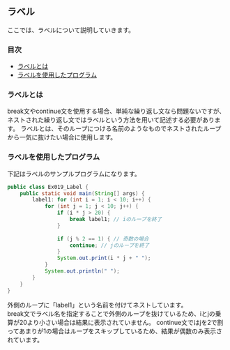 ## ラベル
ここでは、ラベルについて説明していきます。

### 目次
* [ラベルとは](#sec1)
* [ラベルを使用したプログラム](#sec2)

### <a name="sec1"></a>ラベルとは
break文やcontinue文を使用する場合、単純な繰り返し文なら問題ないですが、ネストされた繰り返し文ではラベルという方法を用いて記述する必要があります。
ラベルとは、そのループにつける名前のようなものでネストされたループから一気に抜けたい場合に使用します。

### <a name="sec2"></a>ラベルを使用したプログラム
下記はラベルのサンプルプログラムになります。

```java
public class Ex019_Label {
	public static void main(String[] args) {
		label1: for (int i = 1; i < 10; i++) {
			for (int j = 1; j < 10; j++) {
				if (i * j > 20) {
					break label1; // iのループを終了
				}
				
				if (j % 2 == 1) { // 奇数の場合
					continue; // jのループを終了
				}
				System.out.print(i * j + " ");
			}
			System.out.println(" ");
		}
	}
}
```

外側のループに「label1」という名前を付けてネストしています。  
break文でラベル名を指定することで外側のループを抜けているため、iとjの乗算が20より小さい場合は結果に表示されていません。
continue文ではjを2で割ってあまりが1の場合はループをスキップしているため、結果が偶数のみ表示されています。